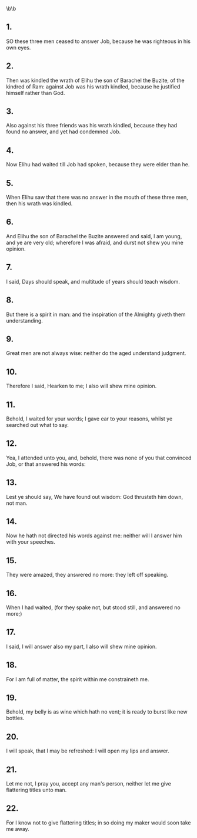 \b\b
## 1.
SO these three men ceased to answer Job, because he was righteous in his own eyes.
## 2.
Then was kindled the wrath of Elihu the son of Barachel the Buzite, of the kindred of Ram: against Job was his wrath kindled, because he justified himself rather than God.
## 3.
Also against his three friends was his wrath kindled, because they had found no answer, and yet had condemned Job.
## 4.
Now Elihu had waited till Job had spoken, because they were elder than he.
## 5.
When Elihu saw that there was no answer in the mouth of these three men, then his wrath was kindled.
## 6.
And Elihu the son of Barachel the Buzite answered and said, I am young, and ye are very old; wherefore I was afraid, and durst not shew you mine opinion.
## 7.
I said, Days should speak, and multitude of years should teach wisdom.
## 8.
But there is a spirit in man: and the inspiration of the Almighty giveth them understanding.
## 9.
Great men are not always wise: neither do the aged understand judgment.
## 10.
Therefore I said, Hearken to me; I also will shew mine opinion.
## 11.
Behold, I waited for your words; I gave ear to your reasons, whilst ye searched out what to say.
## 12.
Yea, I attended unto you, and, behold, there was none of you that convinced Job, or that answered his words:
## 13.
Lest ye should say, We have found out wisdom: God thrusteth him down, not man.
## 14.
Now he hath not directed his words against me: neither will I answer him with your speeches.
## 15.
They were amazed, they answered no more: they left off speaking.
## 16.
When I had waited, (for they spake not, but stood still, and answered no more;)
## 17.
I said, I will answer also my part, I also will shew mine opinion.
## 18.
For I am full of matter, the spirit within me constraineth me.
## 19.
Behold, my belly is as wine which hath no vent; it is ready to burst like new bottles.
## 20.
I will speak, that I may be refreshed: I will open my lips and answer.
## 21.
Let me not, I pray you, accept any man's person, neither let me give flattering titles unto man.
## 22.
For I know not to give flattering titles; in so doing my maker would soon take me away.
